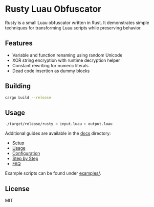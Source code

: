 # Rusty Luau Obfuscator

Rusty is a small Luau obfuscator written in Rust. It demonstrates simple techniques for transforming Luau scripts while preserving behavior.

## Features

- Variable and function renaming using random Unicode
- XOR string encryption with runtime decryption helper
- Constant rewriting for numeric literals
- Dead code insertion as dummy blocks

## Building

```bash
cargo build --release
```

## Usage

```bash
./target/release/rusty < input.luau > output.luau
```

Additional guides are available in the [docs](docs/) directory:

- [Setup](docs/SETUP.md)
- [Usage](docs/USAGE.md)
- [Configuration](docs/CONFIG.md)
- [Step by Step](docs/STEP_BY_STEP.md)
- [FAQ](docs/FAQ.md)

Example scripts can be found under [examples/](examples).

## License

MIT
